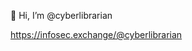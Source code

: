 👋 Hi, I’m @cyberlibrarian

<a rel="nofollow me" class="Link--primary" href="https://infosec.exchange/@cyberlibrarian">https://infosec.exchange/@cyberlibrarian</a>
